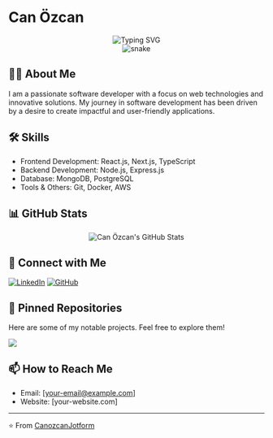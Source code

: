 # Can Özcan

<div align="center">
  <img src="https://readme-typing-svg.herokuapp.com?font=Fira+Code&weight=500&size=40&pause=1000&color=6AD3F7&center=true&vCenter=true&width=435&lines=Hi+👋;I'm+Can+Özcan;Welcome+to+my+profile!" alt="Typing SVG" />
</div>

<div align="center">
  <img src="https://raw.githubusercontent.com/CanozcanJotform/canozcan/main/assets/grid-snake.svg" alt="snake" />
</div>

## 👨‍💻 About Me
I am a passionate software developer with a focus on web technologies and innovative solutions. My journey in software development has been driven by a desire to create impactful and user-friendly applications.

## 🛠 Skills
- Frontend Development: React.js, Next.js, TypeScript
- Backend Development: Node.js, Express.js
- Database: MongoDB, PostgreSQL
- Tools & Others: Git, Docker, AWS

## 📊 GitHub Stats
<div align="center">
  <img src="https://github-readme-stats.vercel.app/api?username=CanozcanJotform&show_icons=true&theme=radical" alt="Can Özcan's GitHub Stats" />
</div>

## 🔗 Connect with Me
[![LinkedIn](https://img.shields.io/badge/LinkedIn-0077B5?style=for-the-badge&logo=linkedin&logoColor=white)](https://www.linkedin.com/in/canozcan/)
[![GitHub](https://img.shields.io/badge/GitHub-100000?style=for-the-badge&logo=github&logoColor=white)](https://github.com/CanozcanJotform)

## 📌 Pinned Repositories
Here are some of my notable projects. Feel free to explore them!

<a href="https://github.com/CanozcanJotform/">
  <img align="center" src="https://github-readme-stats.vercel.app/api/pin/?username=CanozcanJotform" />
</a>

## 📫 How to Reach Me
- Email: [your-email@example.com]
- Website: [your-website.com]

---
⭐️ From [CanozcanJotform](https://github.com/CanozcanJotform)
